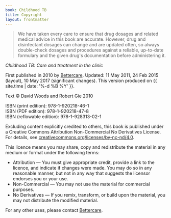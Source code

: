 ```yaml
---
book: Childhood TB
title: Copyright
layout: frontmatter
---
```


> We have taken every care to ensure that drug dosages and related medical advice in this book are accurate. However, drug and disinfectant dosages can change and are updated often, so always double-check dosages and procedures against a reliable, up-to-date formulary and the given drug's documentation before administering it.

*Childhood TB: Care and treatment in the clinic*

First published in 2010 by [Bettercare](http://bettercare.co.za). Updated: 11 May 2011, 24 Feb 2015 (layout), 10 May 2017 (significant changes). This version produced on {{ site.time | date: '%-d %B %Y' }}.

Text © David Woods and Robert Gie 2010

ISBN (print edition): 978-1-920218-46-1  
ISBN (PDF edition): 978-1-920218-47-8  
ISBN (reflowable edition): 978-1-928313-02-1

Excluding content explicitly credited to others, this book is published under a Creative Commons Attribution Non-Commercial No Derivatives License. For details, see [creativecommons.org/licenses/by-nc-nd/4.0](http://creativecommons.org/licenses/by-nc-nd/4.0/).

This licence means you may share, copy and redistribute the material in any medium or format under the following terms:

* Attribution — You must give appropriate credit, provide a link to the licence, and indicate if changes were made. You may do so in any reasonable manner, but not in any way that suggests the licensor endorses you or your use.
* Non-Commercial — You may not use the material for commercial purposes.
* No Derivatives — If you remix, transform, or build upon the material, you may not distribute the modified material.

For any other uses, please contact [Bettercare](http://bettercare.co.za).